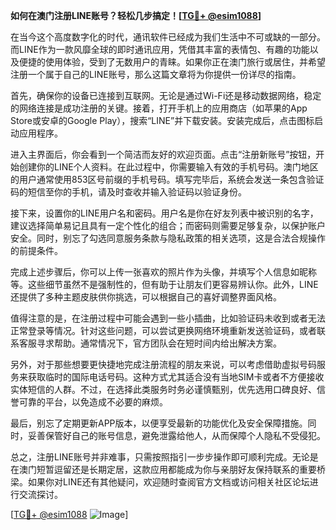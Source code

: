 **如何在澳门注册LINE账号？轻松几步搞定！[[TG💪+ @esim1088](https://t.me/s/esim1088)]**

在当今这个高度数字化的时代，通讯软件已经成为我们生活中不可或缺的一部分。而LINE作为一款风靡全球的即时通讯应用，凭借其丰富的表情包、有趣的功能以及便捷的使用体验，受到了无数用户的青睐。如果你正在澳门旅行或居住，并希望注册一个属于自己的LINE账号，那么这篇文章将为你提供一份详尽的指南。

首先，确保你的设备已连接到互联网。无论是通过Wi-Fi还是移动数据网络，稳定的网络连接是成功注册的关键。接着，打开手机上的应用商店（如苹果的App Store或安卓的Google Play），搜索“LINE”并下载安装。安装完成后，点击图标启动应用程序。

进入主界面后，你会看到一个简洁而友好的欢迎页面。点击“注册新账号”按钮，开始创建你的LINE个人资料。在此过程中，你需要输入有效的手机号码。澳门地区的用户通常使用853区号前缀的手机号码。填写完毕后，系统会发送一条包含验证码的短信至你的手机，请及时查收并输入验证码以验证身份。

接下来，设置你的LINE用户名和密码。用户名是你在好友列表中被识别的名字，建议选择简单易记且具有一定个性化的组合；而密码则需要足够复杂，以保护账户安全。同时，别忘了勾选同意服务条款与隐私政策的相关选项，这是合法合规操作的前提条件。

完成上述步骤后，你可以上传一张喜欢的照片作为头像，并填写个人信息如昵称等。这些细节虽然不是强制性的，但有助于让朋友们更容易辨认你。此外，LINE还提供了多种主题皮肤供你挑选，可以根据自己的喜好调整界面风格。

值得注意的是，在注册过程中可能会遇到一些小插曲，比如验证码未收到或者无法正常登录等情况。针对这些问题，可以尝试更换网络环境重新发送验证码，或者联系客服寻求帮助。通常情况下，官方团队会在短时间内给出解决方案。

另外，对于那些想要更快捷地完成注册流程的朋友来说，可以考虑借助虚拟号码服务来获取临时的国际电话号码。这种方式尤其适合没有当地SIM卡或者不方便接收实体短信的人群。不过，在选择此类服务时务必谨慎甄别，优先选用口碑良好、信誉可靠的平台，以免造成不必要的麻烦。

最后，别忘了定期更新APP版本，以便享受最新的功能优化及安全保障措施。同时，妥善保管好自己的账号信息，避免泄露给他人，从而保障个人隐私不受侵犯。

总之，注册LINE账号并非难事，只需按照指引一步步操作即可顺利完成。无论是在澳门短暂逗留还是长期定居，这款应用都能成为你与亲朋好友保持联系的重要桥梁。如果你对LINE还有其他疑问，欢迎随时查阅官方文档或访问相关社区论坛进行交流探讨。

[[TG💪+ @esim1088](https://t.me/s/esim1088) ![Image](https://i.postimg.cc/4NQfJmqS/Snipaste-2025-05-13-00-14-12.png)]